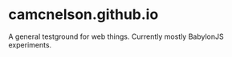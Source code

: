 # camcnelson.github.io

A general testground for web things. Currently mostly BabylonJS experiments.
